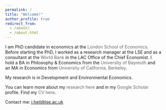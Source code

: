 ```yaml
---
permalink: /
title: "Welcome!"
author_profile: true
redirect_from: 
  - /about/
  - /about.html
---
```


I am PhD candidate in economics at the <a href="https://www.lse.ac.uk/economics/people/research-students/anton-heil" style="color: #666; text-decoration: none;">London School of Economics</a>.  Before starting the PhD, I worked as a research manager at the LSE and as a consultant at the <a href="https://www.worldbank.org/en/region/lac" style="color: #666; text-decoration: none;">World Bank</a> in the LAC Office of the Chief Economist.   I hold a BA in Philosophy & Economics from the <a href="https://www.uni-bayreuth.de/en/bachelor/economics" style="color: #666; text-decoration: none;">University of Bayreuth</a>  and an MA in Economics from <a href="https://econ.berkeley.edu/" style="color: #666; text-decoration: none;">University of California, Berkeley</a>.

My research is in Development and Environmental Economics.

You can learn more about my <a href="https://ajheil.github.io/publications/" style="color: #666; text-decoration: none;">research here</a> and in my <a href="https://scholar.google.com/citations?user=XTGAa9wAAAAJ&hl=en" style="color: #666; text-decoration: none;">Google Scholar</a> profile. Find my <a href="https://ajheil.github.io/publications/cv.pdf" style="color: #666; text-decoration: none;">CV here</a>.

Contact me: <a href="mailto:j.heil@lse.ac.uk" style="color: #666; text-decoration: none;">j.heil@lse.ac.uk</a>
